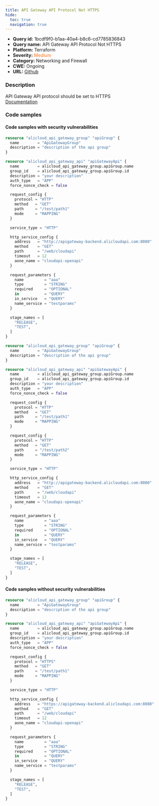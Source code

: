 ```yaml
---
title: API Gateway API Protocol Not HTTPS
hide:
  toc: true
  navigation: true
---
```


-   **Query id:** 1bcdf9f0-b1aa-40a4-b8c6-cd7785836843
-   **Query name:** API Gateway API Protocol Not HTTPS
-   **Platform:** Terraform
-   **Severity:** <span style="color:#ff7213">Medium</span>
-   **Category:** Networking and Firewall
-   **CWE:** Ongoing
-   **URL:** [Github](https://github.com/DataDog/kics/tree/master/assets/queries/terraform/alicloud/api_gateway_api_protocol_not_https)

### Description
API Gateway API protocol should be set to HTTPS<br>
[Documentation](https://registry.terraform.io/providers/aliyun/alicloud/latest/docs/resources/api_gateway_api#protocol)

### Code samples
#### Code samples with security vulnerabilities
```tf title="Positive test num. 1 - tf file" hl_lines="14"
resource "alicloud_api_gateway_group" "apiGroup" {
  name        = "ApiGatewayGroup"
  description = "description of the api group"
}

resource "alicloud_api_gateway_api" "apiGatewayApi" {
  name        = alicloud_api_gateway_group.apiGroup.name
  group_id    = alicloud_api_gateway_group.apiGroup.id
  description = "your description"
  auth_type   = "APP"
  force_nonce_check = false

  request_config {
    protocol = "HTTP"
    method   = "GET"
    path     = "/test/path1"
    mode     = "MAPPING"
  }

  service_type = "HTTP"

  http_service_config {
    address   = "http://apigateway-backend.alicloudapi.com:8080"
    method    = "GET"
    path      = "/web/cloudapi"
    timeout   = 12
    aone_name = "cloudapi-openapi"
  }

  request_parameters {
    name         = "aaa"
    type         = "STRING"
    required     = "OPTIONAL"
    in           = "QUERY"
    in_service   = "QUERY"
    name_service = "testparams"
  }

  stage_names = [
    "RELEASE",
    "TEST",
  ]
}

```
```tf title="Positive test num. 2 - tf file" hl_lines="21 14"
resource "alicloud_api_gateway_group" "apiGroup" {
  name        = "ApiGatewayGroup"
  description = "description of the api group"
}

resource "alicloud_api_gateway_api" "apiGatewayApi" {
  name        = alicloud_api_gateway_group.apiGroup.name
  group_id    = alicloud_api_gateway_group.apiGroup.id
  description = "your description"
  auth_type   = "APP"
  force_nonce_check = false

  request_config {
    protocol = "HTTP"
    method   = "GET"
    path     = "/test/path1"
    mode     = "MAPPING"
  }

  request_config {
    protocol = "HTTP"
    method   = "GET"
    path     = "/test/path2"
    mode     = "MAPPING"
  }

  service_type = "HTTP"

  http_service_config {
    address   = "http://apigateway-backend.alicloudapi.com:8080"
    method    = "GET"
    path      = "/web/cloudapi"
    timeout   = 12
    aone_name = "cloudapi-openapi"
  }

  request_parameters {
    name         = "aaa"
    type         = "STRING"
    required     = "OPTIONAL"
    in           = "QUERY"
    in_service   = "QUERY"
    name_service = "testparams"
  }

  stage_names = [
    "RELEASE",
    "TEST",
  ]
}

```


#### Code samples without security vulnerabilities
```tf title="Negative test num. 1 - tf file"
resource "alicloud_api_gateway_group" "apiGroup" {
  name        = "ApiGatewayGroup"
  description = "description of the api group"
}

resource "alicloud_api_gateway_api" "apiGatewayApi" {
  name        = alicloud_api_gateway_group.apiGroup.name
  group_id    = alicloud_api_gateway_group.apiGroup.id
  description = "your description"
  auth_type   = "APP"
  force_nonce_check = false

  request_config {
    protocol = "HTTPS"
    method   = "GET"
    path     = "/test/path1"
    mode     = "MAPPING"
  }

  service_type = "HTTP"

  http_service_config {
    address   = "https://apigateway-backend.alicloudapi.com:8080"
    method    = "GET"
    path      = "/web/cloudapi"
    timeout   = 12
    aone_name = "cloudapi-openapi"
  }

  request_parameters {
    name         = "aaa"
    type         = "STRING"
    required     = "OPTIONAL"
    in           = "QUERY"
    in_service   = "QUERY"
    name_service = "testparams"
  }

  stage_names = [
    "RELEASE",
    "TEST",
  ]
}

```
